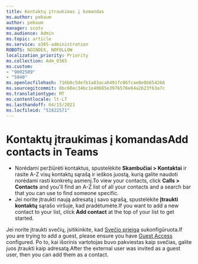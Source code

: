 ```yaml
---
title: Kontaktų įtraukimas į komandas
ms.author: pebaum
author: pebaum
manager: scotv
ms.audience: Admin
ms.topic: article
ms.service: o365-administration
ROBOTS: NOINDEX, NOFOLLOW
localization_priority: Priority
ms.collection: Adm_O365
ms.custom:
- "9002509"
- "5040"
ms.openlocfilehash: 716b0c5defb1a83aca6491fc86fcae0e0b654266
ms.sourcegitcommit: 8bc60ec34bc1e40685e3976576e04a2623f63a7c
ms.translationtype: MT
ms.contentlocale: lt-LT
ms.lasthandoff: 04/15/2021
ms.locfileid: "51822571"
---
```

# <a name="add-contacts-in-teams"></a><span data-ttu-id="c7d2f-102">Kontaktų įtraukimas į komandas</span><span class="sxs-lookup"><span data-stu-id="c7d2f-102">Add contacts in Teams</span></span>

- <span data-ttu-id="c7d2f-103">Norėdami peržiūrėti kontaktus, spustelėkite **Skambučiai > Kontaktai** ir rasite A-Z visų kontaktų sąrašą ir ieškos juostą, kurią galite naudoti norėdami rasti konkretų asmenį.</span><span class="sxs-lookup"><span data-stu-id="c7d2f-103">To view your contacts, click **Calls > Contacts** and you'll find an A-Z list of all your contacts and a search bar that you can use to find someone specific.</span></span> 
- <span data-ttu-id="c7d2f-104">Jei norite įtraukti naują adresatą į savo sąrašą, spustelėkite **Įtraukti kontaktų** sąrašo viršuje, kad pradėtumėte.</span><span class="sxs-lookup"><span data-stu-id="c7d2f-104">If you want to add a new contact to your list, click **Add contact** at the top of your list to get started.</span></span>

<span data-ttu-id="c7d2f-105">Jei norite įtraukti svečių, įsitikinkite, kad [Svečio prieiga](https://docs.microsoft.com/microsoftteams/set-up-guests) sukonfigūruota.</span><span class="sxs-lookup"><span data-stu-id="c7d2f-105">If you are trying to add a guest, please ensure you have [Guest Access](https://docs.microsoft.com/microsoftteams/set-up-guests) configured.</span></span> <span data-ttu-id="c7d2f-106">Po to, kai išorinis vartotojas buvo pakviestas kaip svečias, galite juos įtraukti kaip adresatą.</span><span class="sxs-lookup"><span data-stu-id="c7d2f-106">After the external user was invited as a guest user, then you can add them as a contact.</span></span>
